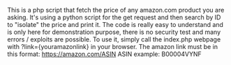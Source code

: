 This is a php script that fetch the price of any amazon.com product you are asking.
It's using a python script for the get request and then search by ID to "isolate" the price and print it.
The code is really easy to understand and is only here for demonstration purpose, there is no security test and many errors / exploits are possible.
To use it, simply call the index.php webpage with ?link={youramazonlink} in your browser.
The amazon link must be in this format: https://amazon.com/ASIN
ASIN example: B00004VYNF
